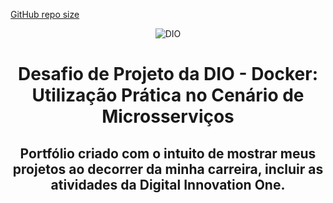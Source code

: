 [GitHub repo size](https://img.shields.io/github/repo-size/AlanJoabio/DesafiodaDIO) 

<!--Banner session-->
<p align="center">
<img src="https://hermes.digitalinnovation.one/assets/diome/logo.png" alt="DIO" tittle="Digital Innovation One">
</p>

<!--Banner session-->
<p>
<h1 align="center">
Desafio de Projeto da DIO - Docker: Utilização Prática no Cenário de Microsserviços
</p>

<h2 align="center">
<p> Portfólio criado com o intuito de mostrar meus projetos ao decorrer da minha carreira, incluir  as atividades da Digital Innovation One.</p>


